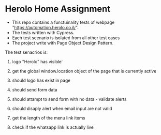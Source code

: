 # Herolo Home Assignment

- This repo contains a functuinality tests of webpage "https://automation.herolo.co.il/".
- The tests written with Cypress.
- Each test scenario is isolated from all other test cases
- The project write with Page Object Design Pattern.


The test senacrios is:

1. logo "Herolo" has visible'

2. get the global window.location object of the page that is currently active

3. should logo has exist in page

4. should send form data

5. should attampt to send form with no data - validate alerts

6. should disaply alert when email input are not valid

7. get the length of the menu link items

8. check if the whatsapp link is actually live
